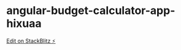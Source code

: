 # angular-budget-calculator-app-hixuaa

[Edit on StackBlitz ⚡️](https://stackblitz.com/edit/angular-budget-calculator-app-ozds4h)